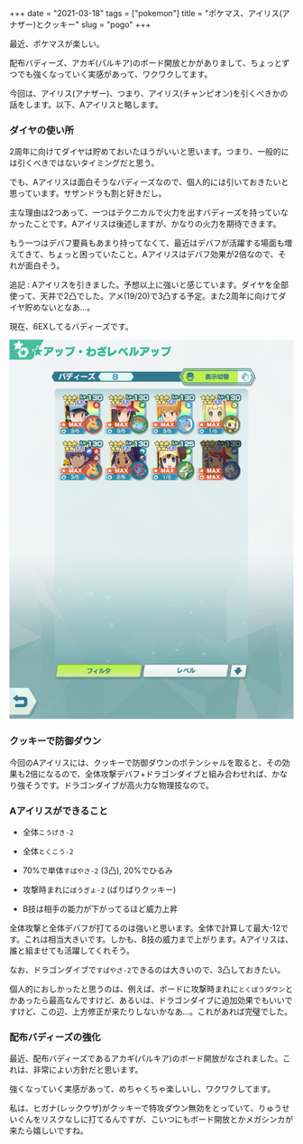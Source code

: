 +++
date = "2021-03-18"
tags = ["pokemon"]
title = "ポケマス、アイリス(アナザー)とクッキー"
slug = "pogo"
+++

最近、ポケマスが楽しい。

配布バディーズ、アカギ(パルキア)のボード開放とかがありまして、ちょっとずつでも強くなっていく実感があって、ワクワクしてます。

今回は、アイリス(アナザー)、つまり、アイリス(チャンピオン)を引くべきかの話をします。以下、Aアイリスと略します。

### ダイヤの使い所

2周年に向けてダイヤは貯めておいたほうがいいと思います。つまり、一般的には引くべきではないタイミングだと思う。

でも、Aアイリスは面白そうなバディーズなので、個人的には引いておきたいと思っています。サザンドラも割と好きだし。

主な理由は2つあって、一つはテクニカルで火力を出すバディーズを持っていなかったことです。Aアイリスは後述しますが、かなりの火力を期待できます。

もう一つはデバフ要員もあまり持ってなくて、最近はデバフが活躍する場面も増えてきて、ちょっと困っていたこと。Aアイリスはデバフ効果が2倍なので、それが面白そう。

追記 : Aアイリスを引きました。予想以上に強いと感じています。ダイヤを全部使って、天井で2凸でした。アメ(19/20)で3凸する予定。また2周年に向けてダイヤ貯めないとなあ...。

現在、6EXしてるバディーズです。

![](https://raw.githubusercontent.com/syui/img/master/other/pokemonmasters_20210318_0001.png)

### クッキーで防御ダウン

今回のAアイリスには、クッキーで防御ダウンのポテンシャルを取ると、その効果も2倍になるので、全体攻撃デバフ+ドラゴンダイブと組み合わせれば、かなり強そうです。ドラゴンダイブが高火力な物理技なので。

### Aアイリスができること

- 全体`こうげき-2`

- 全体`とくこう-2`

- 70%で単体`すばやさ-2` (3凸), 20%でひるみ

- 攻撃時まれに`ぼうぎょ-2` (ばりばりクッキー)

- B技は相手の能力が下がってるほど威力上昇

全体攻撃と全体デバフが打てるのは強いと思います。全体で計算して最大-12です。これは相当大きいです。しかも、B技の威力まで上がります。Aアイリスは、誰と組ませても活躍してくれそう。

なお、ドラゴンダイブで`すばやさ-2`できるのは大きいので、3凸しておきたい。

個人的におしかったと思うのは、例えば、ボードに攻撃時まれに`とくぼうダウン`とかあったら最高なんですけど、あるいは、ドラゴンダイブに追加効果でもいいですけど、この辺、上方修正が来たりしないかなあ...。これがあれば完璧でした。

### 配布バディーズの強化

最近、配布バディーズであるアカギ(パルキア)のボード開放がなされました。これは、非常によい方針だと思います。

強くなっていく実感があって、めちゃくちゃ楽しいし、ワクワクしてます。

私は、ヒガナ(レックウザ)がクッキーで特攻ダウン無効をとっていて、りゅうせいぐんをリスクなしに打てるんですが、こいつにもボード開放とかメガシンカが来たら嬉しいですね。

